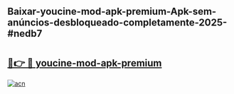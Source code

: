 ## Baixar-youcine-mod-apk-premium-Apk-sem-anúncios-desbloqueado-completamente-2025-#nedb7

# <h2><a href="https://ainizakaria.my?title=youcine-mod-apk-premium&ref=20M">🔗👉 🔴 youcine-mod-apk-premium</a></h2>

[![acn](https://github.com/user-attachments/assets/0f9c940e-d8b0-45ae-aac7-cd30a18b3e1c)](https://ainizakaria.my?title=youcine-mod-apk-premium&ref=20M)

